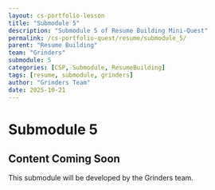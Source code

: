 ```yaml
---
layout: cs-portfolio-lesson
title: "Submodule 5"
description: "Submodule 5 of Resume Building Mini-Quest"
permalink: /cs-portfolio-quest/resume/submodule_5/
parent: "Resume Building"
team: "Grinders"
submodule: 5
categories: [CSP, Submodule, ResumeBuilding]
tags: [resume, submodule, grinders]
author: "Grinders Team"
date: 2025-10-21
---
```


# Submodule 5

## Content Coming Soon
This submodule will be developed by the Grinders team.

